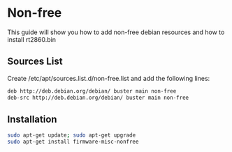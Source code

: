 # Non-free
This guide will show you how to add non-free debian resources and how to install rt2860.bin

## Sources List

Create /etc/apt/sources.list.d/non-free.list and add the following lines:
```bash
deb http://deb.debian.org/debian/ buster main non-free
deb-src http://deb.debian.org/debian/ buster main non-free
```

## Installation
```bash
sudo apt-get update; sudo apt-get upgrade
sudo apt-get install firmware-misc-nonfree
```
